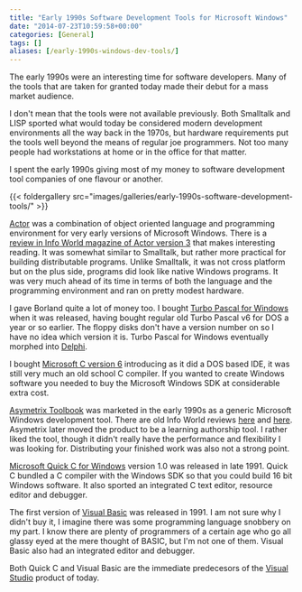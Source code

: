 ```yaml
---
title: "Early 1990s Software Development Tools for Microsoft Windows"
date: "2014-07-23T10:59:58+00:00"
categories: [General]
tags: []
aliases: [/early-1990s-windows-dev-tools/]
---
```


The early 1990s were an interesting time for software developers. Many of the tools that are taken for granted today made their debut for a mass market audience.

I don't mean that the tools were not available previously. Both Smalltalk and LISP sported what would today be considered modern development environments all the way back in the 1970s, but hardware requirements put the tools well beyond the means of regular joe programmers. Not too many people had workstations at home or in the office for that matter.

I spent the early 1990s giving most of my money to software development tool companies of one flavour or another.

{{< foldergallery src="images/galleries/early-1990s-software-development-tools/" >}}

<a href="http://en.wikipedia.org/wiki/Actor_%28programming_language%29">Actor</a> was a combination of object oriented language and programming environment for very early versions of Microsoft Windows. There is a <a href="http://books.google.co.uk/books?id=LjwEAAAAMBAJ&amp;pg=PT86">review in Info World magazine of Actor version 3</a> that makes interesting reading. It was somewhat similar to Smalltalk, but rather more practical for building distributable programs. Unlike Smalltalk, it was not cross platform but on the plus side, programs did look like native Windows programs. It was very much ahead of its time in terms of both the language and the programming environment and ran on pretty modest hardware.

I gave Borland quite a lot of money too. I bought <a href="http://en.wikipedia.org/wiki/Turbo_Pascal#Windows_versions">Turbo Pascal for Windows</a> when it was released, having bought regular old Turbo Pascal v6 for DOS a year or so earlier. The floppy disks don't have a version number on so I have no idea which version it is. Turbo Pascal for Windows eventually morphed into <a href="http://en.wikipedia.org/wiki/Delphi_%28programming_language%29">Delphi</a>.

I bought <a href="http://www.drdobbs.com/windows/optimizing-with-microsoft-c-60/184408398">Microsoft C version 6</a> introducing as it did a DOS based IDE, it was still very much an old school C compiler. If you wanted to create Windows software you needed to buy the Microsoft Windows SDK at considerable extra cost.

<a href="http://en.wikipedia.org/wiki/ToolBook">Asymetrix Toolbook</a> was marketed in the early 1990s as a generic Microsoft Windows development tool. There are old Info World reviews <a href="http://books.google.co.uk/books?id=plAEAAAAMBAJ&amp;pg=PA60">here</a> and <a href="http://books.google.co.uk/books?id=RlAEAAAAMBAJ&amp;pg=PT51">here</a>. Asymetrix later moved the product to be a learning authorship tool. I rather liked the tool, though it didn't really have the performance and flexibility I was looking for. Distributing your finished work was also not a strong point.

<a href="http://en.wikipedia.org/wiki/QuickC">Microsoft Quick C for Windows</a> version 1.0 was released in late 1991. Quick C bundled a C compiler with the Windows SDK so that you could build 16 bit Windows software. It also sported an integrated C text editor, resource editor and debugger.

The first version of <a href="http://en.wikipedia.org/wiki/Visual_Basic">Visual Basic</a> was released in 1991. I am not sure why I didn't buy it, I imagine there was some programming language snobbery on my part. I know there are plenty of programmers of a certain age who go all glassy eyed at the mere thought of BASIC, but I'm not one of them. Visual Basic also had an integrated editor and debugger.

Both Quick C and Visual Basic are the immediate predecesors of the <a href="http://en.wikipedia.org/wiki/Microsoft_Visual_Studio">Visual Studio</a> product of today.
